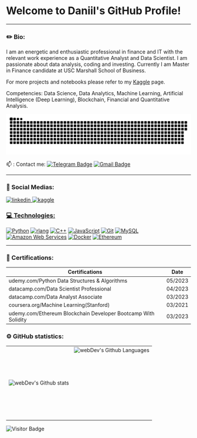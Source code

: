 
# Welcome to Daniil's GitHub Profile!

---

### ✏️ Bio:

I am an energetic and enthusiastic professional in finance and IT with the relevant work experience as a Quantitative Analyst and Data Scientist. I am passionate about data analysis, coding and investing. Currently I am Master in Finance candidate at USC Marshall School of Business.

For more projects and notebooks please refer to my [Kaggle](https://www.kaggle.com/daniilmorozkov/) page.

Competencies: Data Science, Data Analytics, Machine Learning, Artificial Intelligence (Deep Learning), Blockchain, Financial and Quantitative Analysis.

<p align="center">
 <img width="600" src="assets/github-snake.svg" alt="snake"/>


📫 : Contact me:  [![Telegram Badge](https://img.shields.io/badge/-morozkovda-blue?style=flat&logo=Telegram&logoColor=white)](https://t.me/morozkovda)  [![Gmail Badge](https://img.shields.io/badge/-Gmail-red?style=flat&logo=Gmail&logoColor=white)](mailto:morozkov.d.a@gmail.com)

---

### 🤝 Social Medias:

  <div id="badges">
    <a href="https://www.linkedin.com/in/daniil-morozkov/" target="_blank">
      <img src="https://cdn-icons-png.flaticon.com/512/2504/2504799.png" width="40" height="40" alt="linkedin" />
    <a href="https://www.kaggle.com/daniilmorozkov/)" target="_blank">
      <img src="https://cdn4.iconfinder.com/data/icons/logos-and-brands/512/189_Kaggle_logo_logos-1024.png" width="40" height="40" alt="kaggle" />

### 💻 Technologies:

<div>
  <p align="left">
<a href="https://www.python.org/" target="_blank" rel="noreferrer"><img src="https://raw.githubusercontent.com/danielcranney/readme-generator/main/public/icons/skills/python-colored.svg" width="36" height="36" alt="Python" /></a> <a href="https://www.r-project.org/" target="_blank" rel="noreferrer"><img src="https://raw.githubusercontent.com/danielcranney/readme-generator/main/public/icons/skills/rlang-colored.svg" width="36" height="36" alt="rlang" /></a> <a href="https://docs.microsoft.com/en-us/cpp/?view=msvc-170" target="_blank" rel="noreferrer"><img src="https://raw.githubusercontent.com/danielcranney/readme-generator/main/public/icons/skills/cplusplus-colored.svg" width="36" height="36" alt="C++" /></a> <a href="https://developer.mozilla.org/en-US/docs/Web/JavaScript" target="_blank" rel="noreferrer"><img src="https://raw.githubusercontent.com/danielcranney/readme-generator/main/public/icons/skills/javascript-colored.svg" width="36" height="36" alt="JavaScript" /></a> <a href="https://git-scm.com/" target="_blank" rel="noreferrer"><img src="https://raw.githubusercontent.com/danielcranney/readme-generator/main/public/icons/skills/git-colored.svg" width="36" height="36" alt="Git" /></a> <a href="https://www.mysql.com/" target="_blank" rel="noreferrer"><img src="https://raw.githubusercontent.com/danielcranney/readme-generator/main/public/icons/skills/mysql-colored.svg" width="36" height="36" alt="MySQL" /></a> <a href="https://aws.amazon.com" target="_blank" rel="noreferrer"><img src="https://raw.githubusercontent.com/danielcranney/readme-generator/main/public/icons/skills/aws-colored.svg" width="36" height="36" alt="Amazon Web Services" /></a> <a href="https://www.docker.com/" target="_blank" rel="noreferrer"><img src="https://raw.githubusercontent.com/danielcranney/readme-generator/main/public/icons/skills/docker-colored.svg" width="36" height="36" alt="Docker" /></a> <a href="https://ethereum.org/en/" target="_blank" rel="noreferrer"><img src="https://raw.githubusercontent.com/danielcranney/readme-generator/main/public/icons/skills/ethereum-colored.svg" width="36" height="36" alt="Ethereum" /></a>
</p>
</div>

---

### 📝 Certifications:

| Certifications                                                  | Date    |
| ----------------------------------------------------------------| :-----: |
| udemy.com/Python Data Structures & Algorithms                   | 05/2023 |
| datacamp.com/Data Scientist Professional                        | 04/2023 |
| datacamp.com/Data Analyst Associate                             | 03/2023 |
| coursera.org/Machine Learning(Stanford)                         | 03/2021 |
| udemy.com/Ethereum Blockchain Developer Bootcamp With Solidity  | 03/2023 |



### ⚙️ GitHub statistics:

<table>
  <tr>
    <td>
      <img align="left" src="http://github-readme-streak-stats.herokuapp.com?user=morozkovda&theme=dark&background=000000" alt="webDev's Github stats" />
    </td>
    <td>
      <img height="195px" align="right" alt="webDev's Github Languages" src="https://github-readme-stats-sigma-five.vercel.app/api/top-langs/?username=morozkovda&layout=compact&theme=vision-friendly-dark" />
    </td>
  </tr>
</table>

![Visitor Badge](https://visitor-badge.laobi.icu/badge?page_id=morozkovda)

